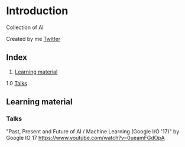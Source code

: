 # Introduction

Collection of AI 

Created by me [Twitter](https://twitter.com/tommy_jepsen)

## Index

 1. [Learning material](#learning-material)
 
 1.0 [Talks](#talks)



## Learning material

### Talks

"Past, Present and Future of AI / Machine Learning (Google I/O '17)" by Google IO 17
https://www.youtube.com/watch?v=0ueamFGdOpA
